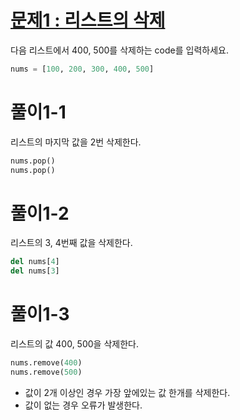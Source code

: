 # [문제1 : 리스트의 삭제](https://www.notion.so/af306f9659184d599c404b2dcb86a480)

다음 리스트에서 400, 500를 삭제하는 code를 입력하세요.

```python
nums = [100, 200, 300, 400, 500]
```

# 풀이1-1

리스트의 마지막 값을 2번 삭제한다.

``` python
nums.pop()
nums.pop()
```

# 풀이1-2

리스트의 3, 4번째 값을 삭제한다.

``` python
del nums[4]
del nums[3]
```

# 풀이1-3

리스트의 값 400, 500을 삭제한다.

``` python
nums.remove(400)
nums.remove(500)
```

- 값이 2개 이상인 경우 가장 앞에있는 값 한개를 삭제한다.
- 값이 없는 경우 오류가 발생한다.

